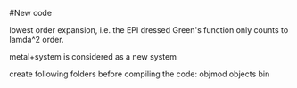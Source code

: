 #New code 

lowest order expansion, i.e. the EPI dressed Green's function only counts
to lamda^2 order.

metal+system is considered as a new system

create following folders before compiling the code:
objmod objects bin


